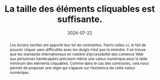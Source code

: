 ---
N: '181'
Rubrique: Présentation
title: La taille des éléments cliquables est suffisante. 
detail: 
abstract: Les écrans tactiles ont apporté leur lot de contraintes. Parmi celles-ci, le fait de pouvoir cliquer sans difficultés avec les doigts n’est pas la moindre. Il se trouve que les standards internationaux en matière d’accessibilité des contenus Web aux personnes handicapées précisent même une valeur numérique pour la taille minimum des éléments cliquables. Comme dans le cas des contrastes, cela nous permet de proposer une règle qui s’appuie sur l’existence de cette valeur numérique.
categories: [" Présentation"]
agrege: O4181-E061
opquast: '4 181'
indiceebook: '61'
description: "Règle n° 061"
before: "060"
weight: "061"
after: "062"
actif: '1'
layout: rules
date: 2024-07-22
tags: ["accessibilité", ""]
objectif: ["Permettre à l’utilisateur de cliquer sur les éléments interactifs.
", "Limiter les fausses manipulations et les manipulations inutiles.", "Améliorer la compatibilité avec les terminaux mobiles.", "Améliorer l’accessibilité des contenus aux personnes handicapées."]
Meo: ["Donner à chaque élément cliquable (boutons, liens) une taille par défaut d'au moins 44 par 44 pixels"]
Controle: ["vérifier que la taille par défaut de chaque élément cliquable (boutons, liens) est au moins de 44 par 44 pixels"
]
epubcheck: 
ace: 
Source: ["Opquast"]
Referentiel: [""]
Steps: ["conception", ""]
---